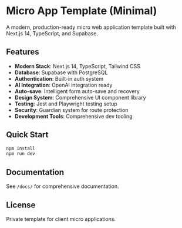 # Micro App Template (Minimal)

A modern, production-ready micro web application template built with Next.js 14, TypeScript, and Supabase.

## Features

- **Modern Stack**: Next.js 14, TypeScript, Tailwind CSS
- **Database**: Supabase with PostgreSQL
- **Authentication**: Built-in auth system
- **AI Integration**: OpenAI integration ready
- **Auto-save**: Intelligent form auto-save and recovery
- **Design System**: Comprehensive UI component library
- **Testing**: Jest and Playwright testing setup
- **Security**: Guardian system for route protection
- **Development Tools**: Comprehensive dev tooling

## Quick Start

```bash
npm install
npm run dev
```

## Documentation

See `/docs/` for comprehensive documentation.

## License

Private template for client micro applications.
